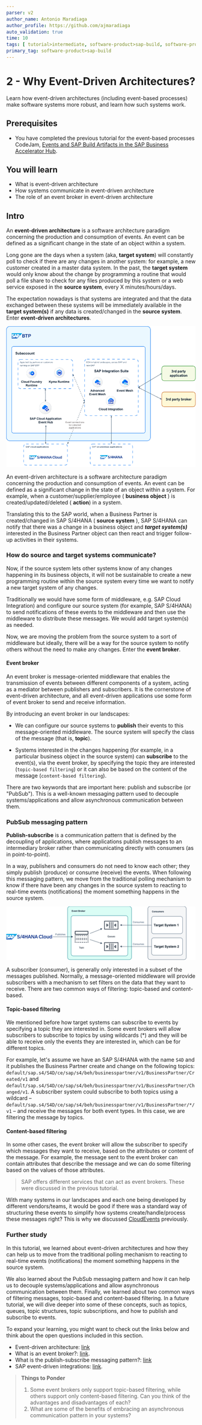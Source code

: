 ```yaml
---
parser: v2
author_name: Antonio Maradiaga
author_profile: https://github.com/ajmaradiaga
auto_validation: true
time: 10
tags: [ tutorial>intermediate, software-product>sap-build, software-product>sap-integration-suite, software-product>sap-build-process-automation, software-product>sap-business-technology-platform]
primary_tag: software-product>sap-build
---
```



# 2 - Why Event-Driven Architectures?
<!-- description -->Learn how event-driven architectures (including event-based processes) make software systems more robust, and learn how such systems work.

## Prerequisites
- You have completed the previous tutorial for the event-based processes CodeJam, [Events and SAP Build Artifacts in the SAP Business Accelerator Hub](codejam-events-process-1-bah).


## You will learn
- What is event-driven architecture
- How systems communicate in event-driven architecture
- The role of an event broker in event-driven architecture


## Intro
An **event-driven architecture** is a software architecture paradigm concerning the production and consumption of events. An event can be defined as a significant change in the state of an object within a system.

Long gone are the days when a system (aka, **target system**) will constantly poll to check if there are any changes in another system: for example, a new customer created in a master data system. In the past, the **target system** would only know about the change by programming a routine that would poll a file share to check for any files produced by this system or a web service exposed in the **source system**, every X minutes/hours/days. 

The expectation nowadays is that systems are integrated and that the data exchanged between these systems will be immediately available in the **target system(s)** if any data is created/changed in the **source system**. Enter **event-driven architectures**.

![Event-driven architectures](assets/CloudEvents-EDA.drawio.png)

An event-driven architecture is a software architecture paradigm concerning the production and consumption of events. An event can be defined as a significant change in the state of an object within a system. For example, when a customer/supplier/employee ( **business object** ) is created/updated/deleted ( **action**) in a system. 

Translating this to the SAP world, when a Business Partner is created/changed in SAP S/4HANA ( **source system** ), SAP S/4HANA can notify that there was a change in a business object and ***target system(s)*** interested in the Business Partner object can then react and trigger follow-up activities in their systems.


### How do source and target systems communicate?

Now, if the source system lets other systems know of any changes happening in its business objects, it will not be sustainable to create a new programming routine within the source system every time we want to notify a new target system of any changes. 

Traditionally we would have some form of middleware, e.g. SAP Cloud Integration) and configure our source system (for example, SAP S/4HANA) to send notifications of these events to the middleware and then use the middleware to distribute these messages. We would add target system(s) as needed. 

Now, we are moving the problem from the source system to a sort of middleware but ideally, there will be a way for the source system to notify others without the need to make any changes. Enter the **event broker**.

#### Event broker

An event broker is message-oriented middleware that enables the transmission of events between different components of a system, acting as a mediator between publishers and subscribers. It is the cornerstone of event-driven architecture, and all event-driven applications use some form of event broker to send and receive information.

By introducing an event broker in our landscapes:

- We can configure our source systems to **publish** their events to this message-oriented middleware. The source system will specify the class of the message (that is, **topic**).

- Systems interested in the changes happening (for example, in a particular business object in the source system) can **subscribe** to the event(s), via the event broker, by specifying the topic they are interested (`topic-based filtering`) or it can also be based on the content of the message (`content-based filtering`). 

There are two keywords that are important here: publish and subscribe (or "PubSub"). This is a well-known messaging pattern used to decouple systems/applications and allow asynchronous communication between them.

### PubSub messaging pattern

**Publish-subscribe** is a communication pattern that is defined by the decoupling of applications, where applications publish messages to an intermediary broker rather than communicating directly with consumers (as in point-to-point).

In a way, publishers and consumers do not need to know each other; they simply publish (produce) or consume (receive) the events. When following this messaging pattern, we move from the traditional polling mechanism to know if there have been any changes in the source system to reacting to real-time events (notifications) the moment something happens in the source system.

![PubSub messaging pattern](assets/CloudEvents-PubSub.drawio.png)

A subscriber (consumer), is generally only interested in a subset of the messages published. Normally, a message-oriented middleware will provide subscribers with a mechanism to set filters on the data that they want to receive. There are two common ways of filtering: topic-based and content-based.

#### Topic-based filtering

We mentioned before how target systems can subscribe to events by specifying a topic they are interested in. Some event brokers will allow subscribers to subscribe to topics by using wildcards (*) and they will be able to receive only the events they are interested in, which can be for different topics. 

For example, let's assume we have an SAP S/4HANA with the name `S4D` and it publishes the Business Partner create and change on the following topics: `default/sap.s4/S4D/ce/sap/s4/beh/businesspartner/v1/BusinessPartner/Created/v1` and `default/sap.s4/S4D/ce/sap/s4/beh/businesspartner/v1/BusinessPartner/Changed/v1`. A subscriber system could subscribe to both topics using a wildcard – `default/sap.s4/S4D/ce/sap/s4/beh/businesspartner/v1/BusinessPartner/*/v1` – and receive the messages for both event types. In this case, we are filtering the message by topics.

#### Content-based filtering

In some other cases, the event broker will allow the subscriber to specify which messages they want to receive, based on the attributes or content of the message. For example, the message sent to the event broker can contain attributes that describe the message and we can do some filtering based on the values of those attributes. 

>SAP offers different services that can act as event brokers. These were discussed in the previous tutorial.

With many systems in our landscapes and each one being developed by different vendors/teams, it would be good if there was a standard way of structuring these events to simplify how systems create/handle/process these messages right? This is why we discussed [CloudEvents](https://CloudEvents.io/) previously.

### Further study

In this tutorial, we learned about event-driven architectures and how they can help us to move from the traditional polling mechanism to reacting to real-time events (notifications) the moment something happens in the source system. 

We also learned about the PubSub messaging pattern and how it can help us to decouple systems/applications and allow asynchronous communication between them. Finally, we learned about two common ways of filtering messages, topic-based and content-based filtering. In a future tutorial, we will dive deeper into some of these concepts, such as topics, queues, topic structures, topic subscriptions, and how to publish and subscribe to events.

To expand your learning, you might want to check out the links below and think about the open questions included in this section.

* Event-driven architecture: [link](https://en.wikipedia.org/wiki/Event-driven_architecture)
* What is an event broker?: [link](https://solace.com/what-is-an-event-broker/).
* What is the publish-subscribe messaging pattern?: [link](https://solace.com/blog/publish-subscribe-messaging-pattern/)
* SAP event-driven integrations: [link](https://help.sap.com/docs/event-broker/event-broker-service-guide/event-driven-integrations?locale=en-US%3Fversion%3DCloud).

>**Things to Ponder**
>
> 1. Some event brokers only support topic-based filtering, while others support only content-based filtering. Can you think of the advantages and disadvantages of each?
> 2. What are some of the benefits of embracing an asynchronous communication pattern in your systems?
